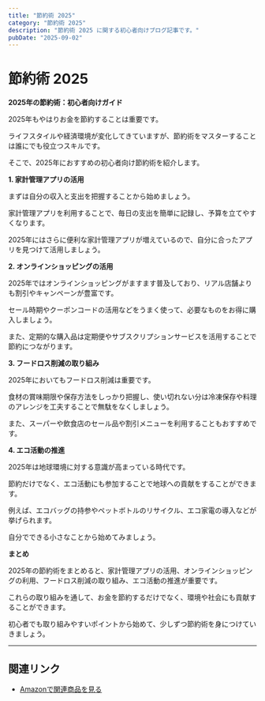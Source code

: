 ```yaml
---
title: "節約術 2025"
category: "節約術 2025"
description: "節約術 2025 に関する初心者向けブログ記事です。"
pubDate: "2025-09-02"
---
```


# 節約術 2025

**2025年の節約術：初心者向けガイド**

2025年もやはりお金を節約することは重要です。

ライフスタイルや経済環境が変化してきていますが、節約術をマスターすることは誰にでも役立つスキルです。

そこで、2025年におすすめの初心者向け節約術を紹介します。



**1. 家計管理アプリの活用**

まずは自分の収入と支出を把握することから始めましょう。

家計管理アプリを利用することで、毎日の支出を簡単に記録し、予算を立てやすくなります。

2025年にはさらに便利な家計管理アプリが増えているので、自分に合ったアプリを見つけて活用しましょう。



**2. オンラインショッピングの活用**

2025年ではオンラインショッピングがますます普及しており、リアル店舗よりも割引やキャンペーンが豊富です。

セール時期やクーポンコードの活用などをうまく使って、必要なものをお得に購入しましょう。

また、定期的な購入品は定期便やサブスクリプションサービスを活用することで節約につながります。



**3. フードロス削減の取り組み**

2025年においてもフードロス削減は重要です。

食材の賞味期限や保存方法をしっかり把握し、使い切れない分は冷凍保存や料理のアレンジを工夫することで無駄をなくしましょう。

また、スーパーや飲食店のセール品や割引メニューを利用することもおすすめです。



**4. エコ活動の推進**

2025年は地球環境に対する意識が高まっている時代です。

節約だけでなく、エコ活動にも参加することで地球への貢献をすることができます。

例えば、エコバッグの持参やペットボトルのリサイクル、エコ家電の導入などが挙げられます。

自分でできる小さなことから始めてみましょう。



**まとめ**

2025年の節約術をまとめると、家計管理アプリの活用、オンラインショッピングの利用、フードロス削減の取り組み、エコ活動の推進が重要です。

これらの取り組みを通して、お金を節約するだけでなく、環境や社会にも貢献することができます。

初心者でも取り組みやすいポイントから始めて、少しずつ節約術を身につけていきましょう。



---

## 関連リンク

- [Amazonで関連商品を見る](https://www.amazon.co.jp/s?k=%E7%AF%80%E7%B4%84%E8%A1%93+2025&tag=autowritehubai-22)
